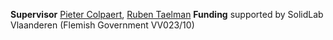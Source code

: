 **Supervisor**
[Pieter Colpaert](https://pietercolpaert.be/), [Ruben Taelman](https://www.rubensworks.net/)
**Funding**
supported by SolidLab Vlaanderen (Flemish Government VV023/10)